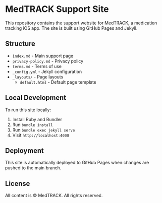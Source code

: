 # MedTRACK Support Site

This repository contains the support website for MedTRACK, a medication tracking iOS app. The site is built using GitHub Pages and Jekyll.

## Structure

- `index.md` - Main support page
- `privacy-policy.md` - Privacy policy
- `terms.md` - Terms of use
- `_config.yml` - Jekyll configuration
- `_layouts/` - Page layouts
  - `default.html` - Default page template

## Local Development

To run this site locally:

1. Install Ruby and Bundler
2. Run `bundle install`
3. Run `bundle exec jekyll serve`
4. Visit `http://localhost:4000`

## Deployment

This site is automatically deployed to GitHub Pages when changes are pushed to the main branch.

## License

All content is © MedTRACK. All rights reserved. 